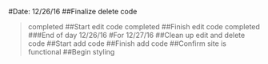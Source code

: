 #Date: 12/26/16
##Finalize delete code
> completed
##Start edit code
> completed
##Finish edit code
> completed
###End of day 12/26/16
#For 12/27/16
##Clean up edit and delete code
##Start add code
##Finish add code
##Confirm site is functional
##Begin styling
